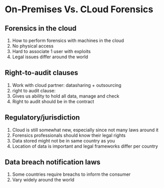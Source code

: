 # On-Premises Vs. CLoud Forensics

## Forensics in the cloud

1. How to perform forensics with machines in the cloud
1. No physical access
1. Hard to associate 1 user with exploits
1. Legal issues differ around the world

## Right-to-audit clauses

1. Work with cloud partner: datasharing + outsourcing
1. right to audit clause:
 1. Gives us ability to hold all data, manage and check
1. Right to audit should be in the contract

## Regulatory/jurisdiction

1. Cloud is still somewhat new, especially since not many laws around it
1. Forensics professionals should know their legal rights
1. Data stored might not be in same country as you
1. Location of data is important and legal frameworks differ per country

## Data breach notification laws

1. Some countries require breachs to inform the consumer
1. Vary widely around the world
